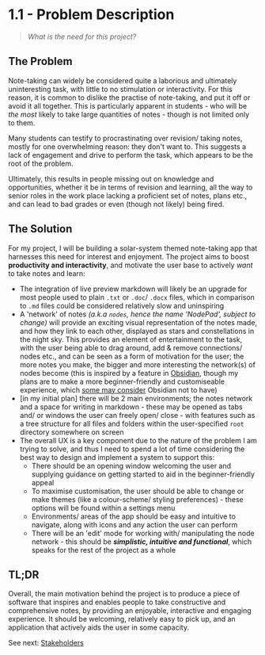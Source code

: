 # 1.1 - Problem Description
> *What is the need for this project?*
## The Problem
Note-taking can widely be considered quite a laborious and ultimately uninteresting task, with little to no stimulation or interactivity. For this reason, it is common to dislike the practise of note-taking, and put it off or avoid it all together. This is particularly apparent in students - who will be *the most* likely to take large quantities of notes - though is not limited only to them.

Many students can testify to procrastinating over revision/ taking notes, mostly for one overwhelming reason: they don't want to. This suggests a lack of engagement and drive to perform the task, which appears to be the root of the problem.

Ultimately, this results in people missing out on knowledge and opportunities, whether it be in terms of revision and learning, all the way to senior roles in the work place lacking a proficient set of notes, plans etc., and can lead to bad grades or even (though not likely) being fired.

## The Solution
For my project, I will be building a solar-system themed note-taking app that harnesses this need for interest and enjoyment. The project aims to boost **productivity and interactivity**, and motivate the user base to actively *want* to take notes and learn:
- The integration of live preview markdown will likely be an upgrade for most people used to plain `.txt` or `.doc`/ `.docx` files, which in comparison to `.md` files could be considered relatively slow and uninspiring
- A 'network' of notes *(a.k.a `nodes`, hence the name 'NodePad', subject to change)* will provide an exciting visual representation of the notes made, and how they link to each other, displayed as stars and constellations in the night sky. This provides an element of entertainment to the task, with the user being able to drag around, add & remove connections/ nodes etc., and can be seen as a form of motivation for the user; the more notes you make, the bigger and more interesting the network(s) of nodes become (this is inspired by a feature in [Obsidian](https://obsidian.md/), though my plans are to make a more beginner-friendly and customiseable experience, which [some may consider](https://www.reddit.com/r/ObsidianMD/comments/146krq7/total_beginner/) Obsidian not to have)
- [in my initial plan] there will be 2 main environments; the notes network and a space for writing in markdown - these may be opened as tabs and/ or windows the user can freely open/ close - with features such as a tree structure for all files and folders within the user-specified `root` directory somewhere on screen
- The overall UX is a key component due to the nature of the problem I am trying to solve, and thus I need to spend a lot of time considering the best way to design and implement a system to support this:
  - There should be an opening window welcoming the user and supplying guidance on getting started to aid in the beginner-friendly appeal
  - To maximise customisation, the user should be able to change or make themes (like a colour-scheme/ styling preferences) - these options will be found within a settings menu
  - Environments/ areas of the app should be easy and intuitive to navigate, along with icons and any action the user can perform
  - There will be an 'edit' mode for working with/ manipulating the node network - this should be ***simplistic, intuitive and functional***, which speaks for the rest of the project as a whole

## TL;DR
Overall, the main motivation behind the project is to produce a piece of software that inspires and enables people to take constructive and comprehensive notes, by providing an enjoyable, interactive and engaging experience. It should be welcoming, relatively easy to pick up, and an application that actively aids the user in some capacity.

See next: [Stakeholders](1.2-stakeholders.md)
